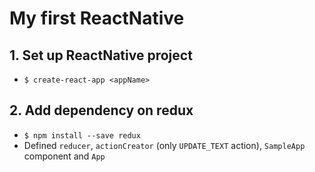# My first ReactNative

## 1. Set up ReactNative project

- `$ create-react-app <appName>`

## 2. Add dependency on redux

- `$ npm install --save redux`
- Defined `reducer`, `actionCreator` (only `UPDATE_TEXT` action), `SampleApp` component and `App`
